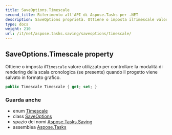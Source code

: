 ```yaml
---
title: SaveOptions.Timescale
second_title: Riferimento all'API di Aspose.Tasks per .NET
description: SaveOptions proprietà. Ottiene o imposta ilTimescale valore utilizzato per controllare la modalità di rendering della scala cronologica se presente quando il progetto viene salvato in formato grafico.
type: docs
weight: 210
url: /it/net/aspose.tasks.saving/saveoptions/timescale/
---
```

## SaveOptions.Timescale property

Ottiene o imposta il`Timescale` valore utilizzato per controllare la modalità di rendering della scala cronologica (se presente) quando il progetto viene salvato in formato grafico.

```csharp
public Timescale Timescale { get; set; }
```

### Guarda anche

* enum [Timescale](../../../aspose.tasks.visualization/timescale/)
* class [SaveOptions](../)
* spazio dei nomi [Aspose.Tasks.Saving](../../saveoptions/)
* assemblea [Aspose.Tasks](../../../)


